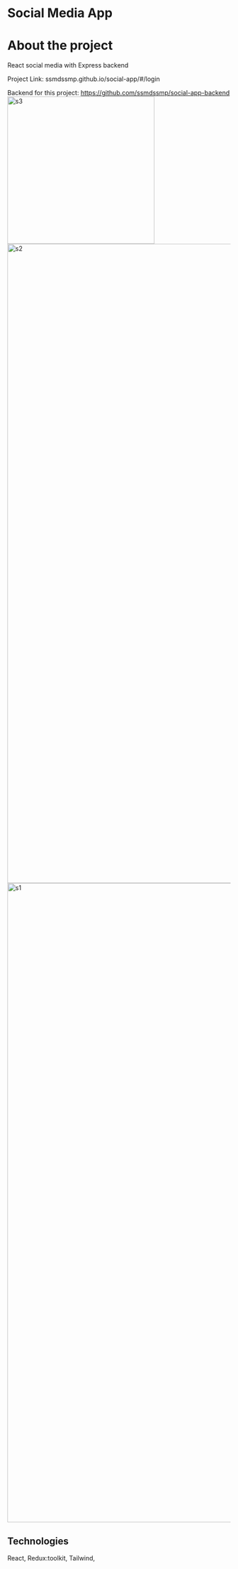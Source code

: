 
# Social Media App

# About the project

 React social media with Express backend

Project Link: ssmdssmp.github.io/social-app/#/login

Backend for this project: https://github.com/ssmdssmp/social-app-backend
<img width="332" alt="s3" src="https://github.com/ssmdssmp/social-app/assets/93074427/fed29e12-482a-49c7-b8a3-52445eb9c11a">
<img width="1440" alt="s2" src="https://github.com/ssmdssmp/social-app/assets/93074427/c7ea7f05-94dc-406d-904a-efa82ef42f73">
<img width="1440" alt="s1" src="https://github.com/ssmdssmp/social-app/assets/93074427/023d380d-ba93-455a-8559-f2165905fa13">

## Technologies

React, Redux:toolkit, Tailwind, 
